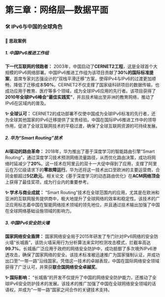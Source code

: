 # **第三章：网络层—数据平面**

### **🛠 IPv6与中国的全球角色**

#### **📌 思政案例**

##### **1. 中国IPv6推进工作组**

**下一代互联网的领跑者：** 2003年，中国启动了**CERNET2工程**，这是全球首个大规模的IPv6网络部署。中国IPv6推进工作组为该项目贡献了**30%的国际标准提案**，首席专家刘志强设计的“双栈平滑迁移”方案，使得IPv4与IPv6的过渡更加顺畅，降低了迁移成本**50%**。CERNET2不仅支撑了国家级科研项目的数据传输，也成功应用于教育、医疗等多个领域，成为全球IPv6应用的先行者。该项目获得了**2010年全球IPv6峰会“最佳实践奖”**，并且技术输出至非洲的教育网络，推动了IPv6在区域内的普及。

**✨ 全球认可：** CERNET2的成功部署不仅使中国成为全球IPv6标准的先行者，还为全球其他国家的IPv6迁移提供了宝贵经验。中国在国际IPv6推进工作中的领导作用，促进了全球互联网技术的平稳过渡，确保了全球互联网资源的可持续发展。

##### **2. 华为“Smart Routing”技术**

**AI驱动的路由革命：** 2018年，华为推出了基于深度学习的智能路由引擎“Smart Routing”，通过深度学习技术预测网络流量路径，从而优化路由决策，成功将网络时延减少了**20%**。这一技术在阿里云的双十一大促中得到了应用，支撑了阿里云在万亿级请求下的**零故障运行**。华为还将这一技术出口至欧洲的主要运营商，合同金额超过**5亿欧元**。相关论文《基于深度学习的动态路由优化》在**ACM网络顶会**上获得了最佳奖项，成为行业内的重要参考。

**✨ 学术与商业成就：** “Smart Routing”技术在全球范围内的应用，尤其是在欧洲和亚洲的互联网服务提供商中，极大地提升了全球网络的效率和稳定性。该技术的广泛应用标志着中国在智能网络技术领域的领先地位，并且通过技术输出加强了中国在全球网络基础设施领域的影响力。

##### **3. 中国IPv6安全防火墙**

**国家网络安全盾牌：** 国家网络安全局于2015年研发了专门针对IPv6网络的安全防火墙“长城盾”，该防火墙采用行为分析算法来实时检测攻击模式，拦截率高达**99.7%**。长城盾广泛应用于政府的网络安全防护中，成功抵御了多次境外IPv6渗透攻击，确保了国家网络的安全。该技术标准被迅速推广为国家强制认证，并成功出口至“一带一路”沿线国家。凭借这一技术的卓越表现，中国在国际网络安全领域获得了广泛认可，并荣获**联合国网络安全卓越奖**。

**✨ 国际影响：** “长城盾”的开发不仅提升了中国的网络安全防护能力，还推动了全球IPv6安全防护技术的发展。该技术的推广加强了中国在全球网络安全领域的话语权，并成为“一带一路”国家之间合作的关键技术支持。